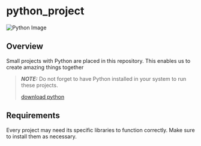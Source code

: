 # python_project  
![Python Image](https://www.python.org/static/img/python-logo.png)

## Overview 

Small projects with Python are placed in this repository. This enables us to create amazing things together

> **_NOTE:_**  Do not forget to have Python installed in your system to run these projects.
>
> [download python](https://www.python.org/downloads/)


## Requirements

Every project may need its specific libraries to function correctly. Make sure to install them as necessary.
